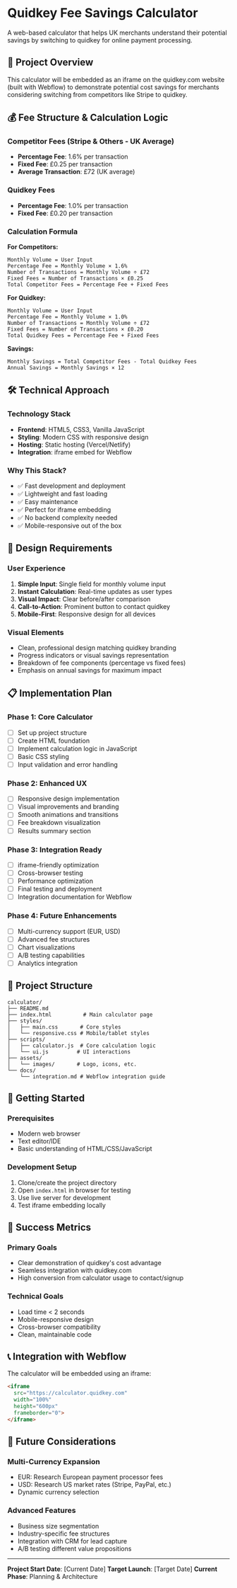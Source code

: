# Quidkey Fee Savings Calculator

A web-based calculator that helps UK merchants understand their potential savings by switching to quidkey for online payment processing.

## 🎯 Project Overview

This calculator will be embedded as an iframe on the quidkey.com website (built with Webflow) to demonstrate potential cost savings for merchants considering switching from competitors like Stripe to quidkey.

## 💰 Fee Structure & Calculation Logic

### Competitor Fees (Stripe & Others - UK Average)
- **Percentage Fee**: 1.6% per transaction
- **Fixed Fee**: £0.25 per transaction
- **Average Transaction**: £72 (UK average)

### Quidkey Fees
- **Percentage Fee**: 1.0% per transaction
- **Fixed Fee**: £0.20 per transaction

### Calculation Formula

**For Competitors:**
```
Monthly Volume = User Input
Percentage Fee = Monthly Volume × 1.6%
Number of Transactions = Monthly Volume ÷ £72
Fixed Fees = Number of Transactions × £0.25
Total Competitor Fees = Percentage Fee + Fixed Fees
```

**For Quidkey:**
```
Monthly Volume = User Input
Percentage Fee = Monthly Volume × 1.0%
Number of Transactions = Monthly Volume ÷ £72
Fixed Fees = Number of Transactions × £0.20
Total Quidkey Fees = Percentage Fee + Fixed Fees
```

**Savings:**
```
Monthly Savings = Total Competitor Fees - Total Quidkey Fees
Annual Savings = Monthly Savings × 12
```

## 🛠 Technical Approach

### Technology Stack
- **Frontend**: HTML5, CSS3, Vanilla JavaScript
- **Styling**: Modern CSS with responsive design
- **Hosting**: Static hosting (Vercel/Netlify)
- **Integration**: iframe embed for Webflow

### Why This Stack?
- ✅ Fast development and deployment
- ✅ Lightweight and fast loading
- ✅ Easy maintenance
- ✅ Perfect for iframe embedding
- ✅ No backend complexity needed
- ✅ Mobile-responsive out of the box

## 🎨 Design Requirements

### User Experience
1. **Simple Input**: Single field for monthly volume input
2. **Instant Calculation**: Real-time updates as user types
3. **Visual Impact**: Clear before/after comparison
4. **Call-to-Action**: Prominent button to contact quidkey
5. **Mobile-First**: Responsive design for all devices

### Visual Elements
- Clean, professional design matching quidkey branding
- Progress indicators or visual savings representation
- Breakdown of fee components (percentage vs fixed fees)
- Emphasis on annual savings for maximum impact

## 📋 Implementation Plan

### Phase 1: Core Calculator
- [ ] Set up project structure
- [ ] Create HTML foundation
- [ ] Implement calculation logic in JavaScript
- [ ] Basic CSS styling
- [ ] Input validation and error handling

### Phase 2: Enhanced UX
- [ ] Responsive design implementation
- [ ] Visual improvements and branding
- [ ] Smooth animations and transitions
- [ ] Fee breakdown visualization
- [ ] Results summary section

### Phase 3: Integration Ready
- [ ] iframe-friendly optimization
- [ ] Cross-browser testing
- [ ] Performance optimization
- [ ] Final testing and deployment
- [ ] Integration documentation for Webflow

### Phase 4: Future Enhancements
- [ ] Multi-currency support (EUR, USD)
- [ ] Advanced fee structures
- [ ] Chart visualizations
- [ ] A/B testing capabilities
- [ ] Analytics integration

## 📁 Project Structure
```
calculator/
├── README.md
├── index.html          # Main calculator page
├── styles/
│   ├── main.css       # Core styles
│   └── responsive.css # Mobile/tablet styles
├── scripts/
│   ├── calculator.js  # Core calculation logic
│   └── ui.js         # UI interactions
├── assets/
│   └── images/       # Logo, icons, etc.
└── docs/
    └── integration.md # Webflow integration guide
```

## 🚀 Getting Started

### Prerequisites
- Modern web browser
- Text editor/IDE
- Basic understanding of HTML/CSS/JavaScript

### Development Setup
1. Clone/create the project directory
2. Open `index.html` in browser for testing
3. Use live server for development
4. Test iframe embedding locally

## 🎯 Success Metrics

### Primary Goals
- Clear demonstration of quidkey's cost advantage
- Seamless integration with quidkey.com
- High conversion from calculator usage to contact/signup

### Technical Goals
- Load time < 2 seconds
- Mobile-responsive design
- Cross-browser compatibility
- Clean, maintainable code

## 📞 Integration with Webflow

The calculator will be embedded using an iframe:
```html
<iframe
  src="https://calculator.quidkey.com"
  width="100%"
  height="600px"
  frameborder="0">
</iframe>
```

## 🔮 Future Considerations

### Multi-Currency Expansion
- EUR: Research European payment processor fees
- USD: Research US market rates (Stripe, PayPal, etc.)
- Dynamic currency selection

### Advanced Features
- Business size segmentation
- Industry-specific fee structures
- Integration with CRM for lead capture
- A/B testing different value propositions

---

**Project Start Date**: [Current Date]
**Target Launch**: [Target Date]
**Current Phase**: Planning & Architecture
